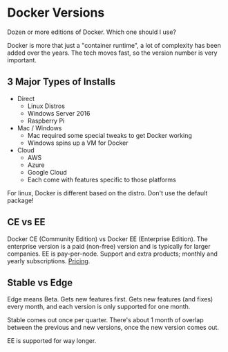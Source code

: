 # Docker Versions

Dozen or more editions of Docker. Which one should I use?

Docker is more that just a "container runtime", a lot of complexity has been
added over the years. The tech moves fast, so the version number is very
important.

## 3 Major Types of Installs

- Direct
	- Linux Distros
	- Windows Server 2016
	- Raspberry Pi
- Mac / Windows
	- Mac required some special tweaks to get Docker working
	- Windows spins up a VM for Docker
- Cloud
	- AWS
	- Azure
	- Google Cloud
	- Each come with features specific to those platforms

For linux, Docker is different based on the distro. Don't use the default
package!

## CE vs EE

Docker CE (Community Edition) vs Docker EE (Enterprise Edition). The enterprise
version is a paid (non-free) version and is typically for larger companies.
EE is pay-per-node. Support and extra products; monthly and yearly
subscriptions. [Pricing](https://docker.com/pricing).

## Stable vs Edge

Edge means Beta. Gets new features first. Gets new features (and fixes) every
month, and each version is only supported for one month.

Stable comes out once per quarter. There's about 1 month of overlap between
the previous and new versions, once the new version comes out.

EE is supported for way longer.

